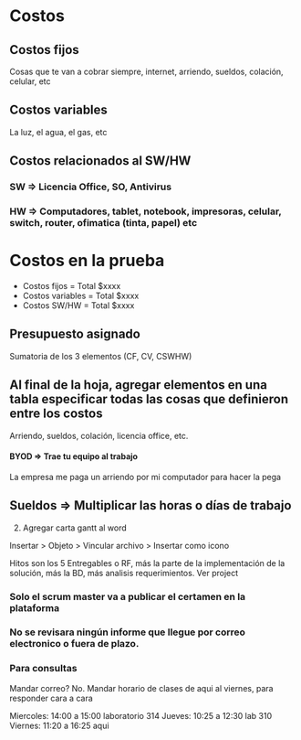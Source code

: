 # Costos

## Costos fijos 
Cosas que te van a cobrar siempre, internet, arriendo, sueldos, colación, celular, etc

## Costos variables
La luz, el agua, el gas, etc

## Costos relacionados al SW/HW

### SW => Licencia Office, SO, Antivirus

### HW => Computadores, tablet, notebook, impresoras, celular, switch, router, ofimatica (tinta, papel) etc

# Costos en la prueba

- Costos fijos = Total $xxxx
- Costos variables = Total $xxxx
- Costos SW/HW = Total $xxxx

## Presupuesto asignado
Sumatoria de los 3 elementos (CF, CV, CSWHW)

## Al final de la hoja, agregar elementos en una tabla especificar todas las cosas que definieron entre los costos
Arriendo, sueldos, colación, licencia office, etc.

#### BYOD => Trae tu equipo al trabajo
La empresa me paga un arriendo por mi computador para hacer la pega

## Sueldos => Multiplicar las horas o días de trabajo

2) Agregar carta gantt al word

Insertar > Objeto > Vincular archivo > Insertar como icono

Hitos son los 5 Entregables o RF, más la parte de la implementación de la solución, más la BD, más analisis requerimientos. Ver project

### Solo el scrum master va a publicar el certamen en la plataforma

### No se revisara ningún informe que llegue por correo electronico o fuera de plazo.

### Para consultas
Mandar correo? No. 
Mandar horario de clases de aqui al viernes, para responder cara a cara

Miercoles: 14:00 a 15:00 laboratorio 314
Jueves: 10:25 a 12:30 lab 310
Viernes: 11:20 a 16:25 aqui
